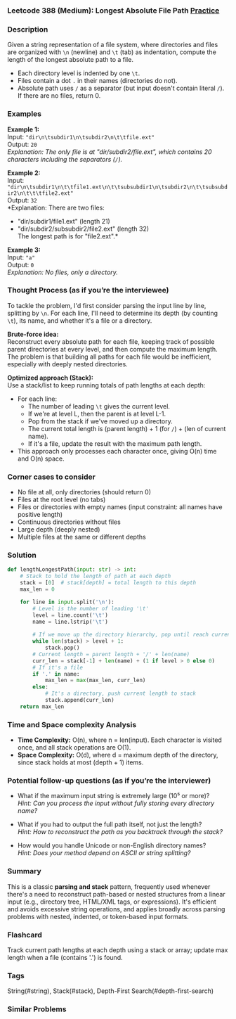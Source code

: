 ### Leetcode 388 (Medium): Longest Absolute File Path [Practice](https://leetcode.com/problems/longest-absolute-file-path)

### Description  
Given a string representation of a file system, where directories and files are organized with `\n` (newline) and `\t` (tab) as indentation, compute the length of the longest absolute path to a file.  
- Each directory level is indented by one `\t`.  
- Files contain a dot `.` in their names (directories do not).  
- Absolute path uses `/` as a separator (but input doesn't contain literal `/`).  
If there are no files, return 0.

### Examples  

**Example 1:**  
Input: `"dir\n\tsubdir1\n\tsubdir2\n\t\tfile.ext"`  
Output: ``20``  
*Explanation: The only file is at "dir/subdir2/file.ext", which contains 20 characters including the separators (`/`).*

**Example 2:**  
Input: `"dir\n\tsubdir1\n\t\tfile1.ext\n\t\tsubsubdir1\n\tsubdir2\n\t\tsubsubdir2\n\t\t\tfile2.ext"`  
Output: ``32``  
*Explanation: There are two files:  
- "dir/subdir1/file1.ext" (length 21)  
- "dir/subdir2/subsubdir2/file2.ext" (length 32)    
The longest path is for "file2.ext".*

**Example 3:**  
Input: `"a"`  
Output: ``0``  
*Explanation: No files, only a directory.*

### Thought Process (as if you’re the interviewee)  
To tackle the problem, I'd first consider parsing the input line by line, splitting by `\n`. For each line, I'll need to determine its depth (by counting `\t`), its name, and whether it's a file or a directory.

**Brute-force idea:**  
Reconstruct every absolute path for each file, keeping track of possible parent directories at every level, and then compute the maximum length. The problem is that building all paths for each file would be inefficient, especially with deeply nested directories.

**Optimized approach (Stack):**  
Use a stack/list to keep running totals of path lengths at each depth:
- For each line:  
  - The number of leading `\t` gives the current level.
  - If we're at level L, then the parent is at level L-1.
  - Pop from the stack if we've moved up a directory.
  - The current total length is (parent length) + 1 (for `/`) + (len of current name).
  - If it's a file, update the result with the maximum path length.
- This approach only processes each character once, giving O(n) time and O(n) space.

### Corner cases to consider  
- No file at all, only directories (should return 0)
- Files at the root level (no tabs)
- Files or directories with empty names (input constraint: all names have positive length)
- Continuous directories without files
- Large depth (deeply nested)
- Multiple files at the same or different depths

### Solution

```python
def lengthLongestPath(input: str) -> int:
    # Stack to hold the length of path at each depth
    stack = [0]  # stack[depth] = total length to this depth
    max_len = 0

    for line in input.split('\n'):
        # Level is the number of leading '\t'
        level = line.count('\t')
        name = line.lstrip('\t')
        
        # If we move up the directory hierarchy, pop until reach current depth
        while len(stack) > level + 1:
            stack.pop()
        # Current length = parent length + '/' + len(name)
        curr_len = stack[-1] + len(name) + (1 if level > 0 else 0)
        # If it's a file
        if '.' in name:
            max_len = max(max_len, curr_len)
        else:
            # It's a directory, push current length to stack
            stack.append(curr_len)
    return max_len
```

### Time and Space complexity Analysis  

- **Time Complexity:** O(n), where n = len(input). Each character is visited once, and all stack operations are O(1).
- **Space Complexity:** O(d), where d = maximum depth of the directory, since stack holds at most (depth + 1) items.

### Potential follow-up questions (as if you’re the interviewer)  

- What if the maximum input string is extremely large (10⁵ or more)?  
  *Hint: Can you process the input without fully storing every directory name?*

- What if you had to output the full path itself, not just the length?  
  *Hint: How to reconstruct the path as you backtrack through the stack?*

- How would you handle Unicode or non-English directory names?  
  *Hint: Does your method depend on ASCII or string splitting?*

### Summary
This is a classic **parsing and stack** pattern, frequently used whenever there's a need to reconstruct path-based or nested structures from a linear input (e.g., directory tree, HTML/XML tags, or expressions). It's efficient and avoids excessive string operations, and applies broadly across parsing problems with nested, indented, or token-based input formats.


### Flashcard
Track current path lengths at each depth using a stack or array; update max length when a file (contains '.') is found.

### Tags
String(#string), Stack(#stack), Depth-First Search(#depth-first-search)

### Similar Problems
